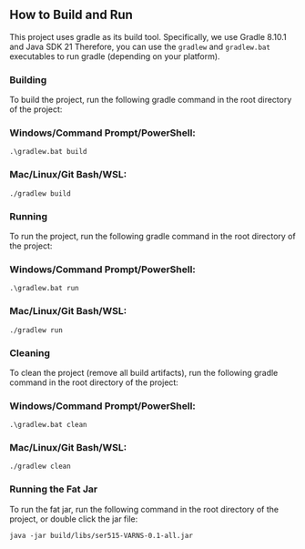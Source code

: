 ## How to Build and Run

This project uses gradle as its build tool. Specifically, we use Gradle 8.10.1 and Java SDK 21
Therefore, you can use the `gradlew` and `gradlew.bat` executables to run gradle (depending on your platform).

### Building
To build the project, run the following gradle command in the root directory of the project:

### Windows/Command Prompt/PowerShell:
`.\gradlew.bat build`

### Mac/Linux/Git Bash/WSL:
`./gradlew build`

### Running
To run the project, run the following gradle command in the root directory of the project:  

### Windows/Command Prompt/PowerShell:
`.\gradlew.bat run`

### Mac/Linux/Git Bash/WSL:
`./gradlew run`

### Cleaning
To clean the project (remove all build artifacts), run the following gradle command in the root directory of the project:

### Windows/Command Prompt/PowerShell:
`.\gradlew.bat clean`

### Mac/Linux/Git Bash/WSL:
`./gradlew clean`

### Running the Fat Jar
To run the fat jar, run the following command in the root directory of the project, or double click the jar file:

`java -jar build/libs/ser515-VARNS-0.1-all.jar`